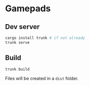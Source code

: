 # Gamepads

## Dev server

```bash
cargo install trunk # if not already
trunk serve
```

## Build

```bash
trunk build
```

Files will be created in a `dist` folder.